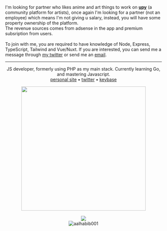 <p align="left">
  I'm looking for partner who likes anime and art things to work on <b><a target="_blank" href="https://github.com/upymoe">upy</a></b> (a community platform for artists), once again I'm looking for a partner (not an employee) which means I'm not giving u salary, instead, you will have some property ownership of the platform.
  <br>
  The revenue sources comes from adsense in the app and premium subsription from users.
  <br><br>
  To join with me, you are required to have knowledge of Node, Express, TypeScript, Tailwind and Vue/Nuxt. 
  If you are interested, you can send me a message through <a href="https://twitter.com/nor1c_">my twitter</a> or send me an <a href="mailto://ahmad.uji1902@gmail.com">email</a>.
</p>

<hr>

<p align="center">
  JS developer, formerly using PHP as my main stack. Currently learning Go, and mastering Javascript.
  <br>
  <a target="_blank" href="https://nor1c.xyz">personal site</a> • 
  <a target="_blank" href="https://twitter.com/nor1c_">twitter</a> • 
  <a target="_blank" href="https://keybase.io/nor1c">keybase</a>
</p>

<p align="center">
<!--   <img src="https://github-readme-stats.vercel.app/api/wakatime?username=norictech&layout=compact" height="191"/> -->
<!--   <img src="https://github-readme-stats.vercel.app/api/top-langs/?username=ryihan&theme=default&langs_count=6&layout=compact" height="191"/> -->
<!--   <img alt="" src="https://activity-graph.herokuapp.com/graph?username=nor1c&bg_color=f5f5f5&color=333333&line=ffa1ff&point=c431c4&hide_border=true&area=true" height="297" /> -->
  <img src="https://wakatime.com/share/@norictech/fb139809-f1a5-437a-aebd-83464df376b1.svg" height="400" />
  <br><br>
  <img src="https://spotify-github-profile.vercel.app/api/view?uid=45yc0u5bhjldoswyfev2db2lb&cover_image=true&theme=natemoo-re">
  <br>
  <img src="https://komarev.com/ghpvc/?username=nor1c&label=Profile%20views&color=0e75b6&style=flat" alt="aalhabib001" />
</p>
